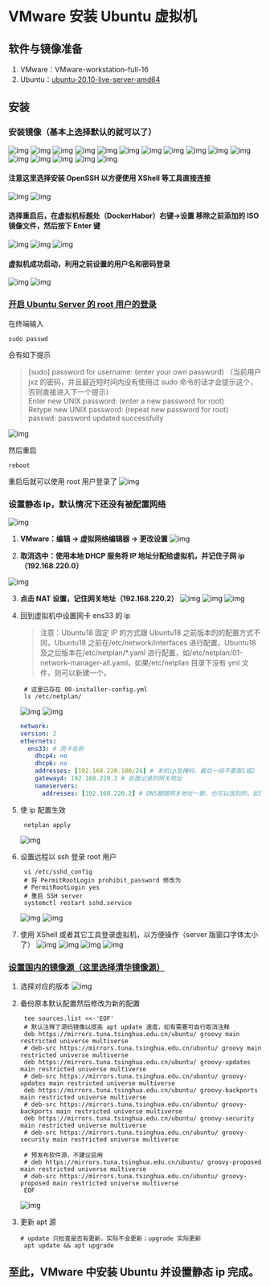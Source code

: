 # VMware 安装 Ubuntu 虚拟机

## 软件与镜像准备

1. VMware：VMware-workstation-full-16
2. Ubuntu：[ubuntu-20.10-live-server-amd64](https://mirrors.tuna.tsinghua.edu.cn/)

## 安装

### 安装镜像（基本上选择默认的就可以了）

![img](./assets/2021-09-20_211722.png)
![img](./assets/2021-09-20_212101.png)
![img](./assets/2021-09-20_212459.png)
![img](./assets/2021-09-20_212718.png)
![img](./assets/2021-09-20_212901.png)
![img](./assets/2021-09-20_213351.png)
![img](./assets/2021-09-20_213509.png)
![img](./assets/2021-09-20_213625.png)
![img](./assets/2021-09-20_213659.png)
![img](./assets/2021-09-20_213728.png)
![img](./assets/2021-09-20_213803.png)
![img](./assets/2021-09-20_213837.png)
![img](./assets/2021-09-20_213941.png)
![img](./assets/2021-09-20_214017.png)
![img](./assets/2021-09-20_214050.png)
![img](./assets/2021-09-20_214213.png)

#### 注意这里选择安装 OpenSSH 以方便使用 XShell 等工具直接连接

![img](./assets/2021-09-20_214249.png)
![img](./assets/2021-09-20_214333.png)

#### 选择重启后，在虚拟机标题处（DockerHabor）右键->设置 移除之前添加的 ISO 镜像文件，然后按下 Enter 键

![img](./assets/2021-09-20_214502.png)
![img](./assets/2021-09-20_214604.png)
![img](./assets/2021-09-20_214604.png)

#### 虚拟机成功启动，利用之前设置的用户名和密码登录

![img](./assets/2021-09-20_214711.png)
![img](./assets/2021-09-20_214737.png)

### [开启 Ubuntu Server 的 root 用户的登录](https://ubuntu.com/server/docs/security-users)

在终端输入

```shell
sudo passwd
```

会有如下提示

> [sudo] password for username: (enter your own password) （当前用户 jxz 的密码，并且最近短时间内没有使用过 sudo 命令的话才会提示这个，否则直接进入下一个提示）  
> Enter new UNIX password: (enter a new password for root)  
> Retype new UNIX password: (repeat new password for root)  
> passwd: password updated successfully

![img](./assets/2021-09-20_222530.png)

然后重启

```shell
reboot
```

重启后就可以使用 root 用户登录了
![img](./assets/2021-09-20_223113.png)

### 设置静态 Ip，默认情况下还没有被配置网络

![img](./assets/2021-09-20_223419.png)

1. **VMware：编辑 -> 虚拟网络编辑器 -> 更改设置**
   ![img](./assets/2021-09-20_223754.png)

2. **取消选中：使用本地 DHCP 服务将 IP 地址分配给虚拟机，并记住子网 ip（192.168.220.0）**

![img](./assets/2021-09-20_224039.png)

3. **点击 NAT 设置，记住网关地址（192.168.220.2）**
   ![img](./assets/2021-09-20_224329.png)
   ![img](./assets/2021-09-20_224537.png)
   ![img](./assets/2021-09-20_224640.png)

4. 回到虚拟机中设置网卡 ens33 的 ip

   > 注意：Ubuntu18 固定 IP 的方式跟 Ubuntu18 之前版本的的配置方式不同，Ubuntu18 之前在/etc/network/interfaces 进行配置，Ubuntu18 及之后版本在/etc/netplan/\*.yaml 进行配置，如/etc/netplan/01-network-manager-all.yaml，如果/etc/netplan 目录下没有 yml 文件，则可以新建一个。

   ```shell
    # 这里已存在 00-installer-config.yml
    ls /etc/netplan/
   ```

   ![img](./assets/2021-09-20_225054.png)
   ![img](./assets/2021-09-20_230626.png)

   ```yaml
   network:
   version: 2
   ethernets:
     ens33: # 网卡名称
       dhcp4: no
       dhcp6: no
       addresses: [192.168.220.100/24] # 本机ip及掩码，最后一段不要取1或2
       gateway4: 192.168.220.2 # 前面记录的网关地址
       nameservers:
         addresses: [192.168.220.2] # DNS跟随网关地址一致，也可以改别的，如[114.114.114.114,8.8.8.8]
   ```

5. 使 ip 配置生效

   ```shell
    netplan apply
   ```

   ![img](./assets/2021-09-20_230709.png)

6. 设置远程以 ssh 登录 root 用户

   ```shell
    vi /etc/sshd_config
    # 将 PermitRootLogin prohibit_password 修改为
    # PermitRootLogin yes
    # 重启 SSH server
    systemctl restart sshd.service
   ```

   ![img](./assets/2021-09-20_232425.png)
   ![img](./assets/2021-09-20_232853.png)

7. 使用 XShell 或者其它工具登录虚拟机，以方便操作（server 版窗口字体太小了）
   ![img](./assets/2021-09-20_231025.png)
   ![img](./assets/2021-09-20_231104.png)
   ![img](./assets/2021-09-20_231133.png)
   ![img](./assets/2021-09-20_233018.png)

### [设置国内的镜像源（这里选择清华镜像源）](https://mirror.tuna.tsinghua.edu.cn/help/ubuntu/)

1. 选择对应的版本
   ![img](./assets/2021-09-20_215725.png)
2. 备份原本默认配置然后修改为新的配置

   ```shell
    tee sources.list <<-'EOF'
    # 默认注释了源码镜像以提高 apt update 速度，如有需要可自行取消注释
    deb https://mirrors.tuna.tsinghua.edu.cn/ubuntu/ groovy main restricted universe multiverse
    # deb-src https://mirrors.tuna.tsinghua.edu.cn/ubuntu/ groovy main restricted universe multiverse
    deb https://mirrors.tuna.tsinghua.edu.cn/ubuntu/ groovy-updates main restricted universe multiverse
    # deb-src https://mirrors.tuna.tsinghua.edu.cn/ubuntu/ groovy-updates main restricted universe multiverse
    deb https://mirrors.tuna.tsinghua.edu.cn/ubuntu/ groovy-backports main restricted universe multiverse
    # deb-src https://mirrors.tuna.tsinghua.edu.cn/ubuntu/ groovy-backports main restricted universe multiverse
    deb https://mirrors.tuna.tsinghua.edu.cn/ubuntu/ groovy-security main restricted universe multiverse
    # deb-src https://mirrors.tuna.tsinghua.edu.cn/ubuntu/ groovy-security main restricted universe multiverse

    # 预发布软件源，不建议启用
    # deb https://mirrors.tuna.tsinghua.edu.cn/ubuntu/ groovy-proposed main restricted universe multiverse
    # deb-src https://mirrors.tuna.tsinghua.edu.cn/ubuntu/ groovy-proposed main restricted universe multiverse
    EOF
   ```

   ![img](./assets/2021-09-20_234440.png)

3. 更新 apt 源
   ```shell
   # update 只检查是否有更新，实际不会更新；upgrade 实际更新
    apt update && apt upgrade
   ```

## 至此，VMware 中安装 Ubuntu 并设置静态 ip 完成。
